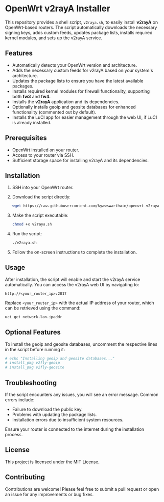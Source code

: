 # OpenWrt v2rayA Installer

This repository provides a shell script, `v2raya.sh`, to easily install **v2rayA** on OpenWrt-based routers. The script automatically downloads the necessary signing keys, adds custom feeds, updates package lists, installs required kernel modules, and sets up the v2rayA service.

## Features

- Automatically detects your OpenWrt version and architecture.
- Adds the necessary custom feeds for v2rayA based on your system's architecture.
- Updates the package lists to ensure you have the latest available packages.
- Installs required kernel modules for firewall functionality, supporting both **fw3** and **fw4**.
- Installs the **v2rayA** application and its dependencies.
- Optionally installs geoip and geosite databases for enhanced functionality (commented out by default).
- Installs the LuCI app for easier management through the web UI, if LuCI is already installed.

## Prerequisites

- OpenWrt installed on your router.
- Access to your router via SSH.
- Sufficient storage space for installing v2rayA and its dependencies.

## Installation

1. SSH into your OpenWrt router.

2. Download the script directly:

   ```sh
   wget https://raw.githubusercontent.com/kyawswarthwin/openwrt-v2raya-installer/main/v2raya.sh
   ```

3. Make the script executable:

   ```sh
   chmod +x v2raya.sh
   ```

4. Run the script:

   ```sh
   ./v2raya.sh
   ```

5. Follow the on-screen instructions to complete the installation.

## Usage

After installation, the script will enable and start the v2rayA service automatically. You can access the v2rayA web UI by navigating to:

```
http://<your_router_ip>:2017
```

Replace `<your_router_ip>` with the actual IP address of your router, which can be retrieved using the command:

```sh
uci get network.lan.ipaddr
```

## Optional Features

To install the geoip and geosite databases, uncomment the respective lines in the script before running it:

```sh
# echo "Installing geoip and geosite databases..."
# install_pkg v2fly-geoip
# install_pkg v2fly-geosite
```

## Troubleshooting

If the script encounters any issues, you will see an error message. Common errors include:

- Failure to download the public key.
- Problems with updating the package lists.
- Installation errors due to insufficient system resources.

Ensure your router is connected to the internet during the installation process.

## License

This project is licensed under the MIT License.

## Contributing

Contributions are welcome! Please feel free to submit a pull request or open an issue for any improvements or bug fixes.
